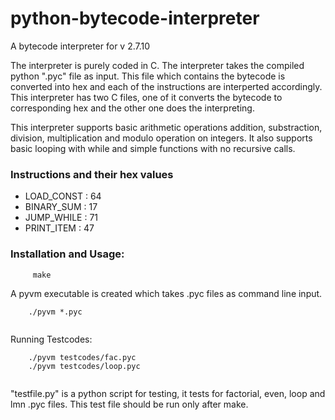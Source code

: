 # python-bytecode-interpreter

A bytecode interpreter for v 2.7.10

The interpreter is purely coded in C. The interpreter takes the compiled python ".pyc" file as input. This file which contains the bytecode is converted into hex and each of the instructions are interperted accordingly. This interpreter has two C files, one of it converts the bytecode to corresponding hex and the other one does the interpreting.

This interpreter supports basic arithmetic operations addition, substraction, division, multiplication and modulo operation on integers.
It also supports basic looping with while and simple functions with no recursive calls.

### Instructions and their hex values 
* LOAD_CONST : 64
* BINARY_SUM : 17
* JUMP_WHILE : 71
* PRINT_ITEM : 47

### Installation and Usage:

```
     make

```
A pyvm executable is created which takes .pyc files as command line input.

```
    ./pyvm *.pyc
	
```

Running Testcodes:

```
    ./pyvm testcodes/fac.pyc
    ./pyvm testcodes/loop.pyc
	
```

"testfile.py" is a python script for testing, it tests for factorial, even, loop and lmn .pyc files. This test file should be run only after make.
